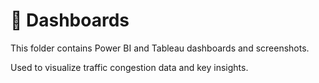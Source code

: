 # 📁 Dashboards

This folder contains Power BI and Tableau dashboards and screenshots.

Used to visualize traffic congestion data and key insights.
